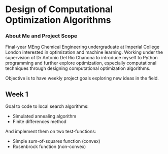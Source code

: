 # Design of Computational Optimization Algorithms

### About Me and Project Scope

Final-year MEng Chemical Engineering undergraduate at Imperial College London interested in optimization and machine learning. Working under the supervision of Dr Antonio Del Rio Chanona to introduce myself to Python programming and further explore optimization, especially computational techniques through designing computational optimization algorithms.  

Objective is to have weekly project goals exploring new ideas in the field. 

## Week 1 

Goal to code to local search algorithms: 
- Simulated annealing algorithm 
- Finite differences method 

And implement them on two test-functions: 
- Simple sum-of-squares function (convex)
- Rosenbrock function (non-convex) 

